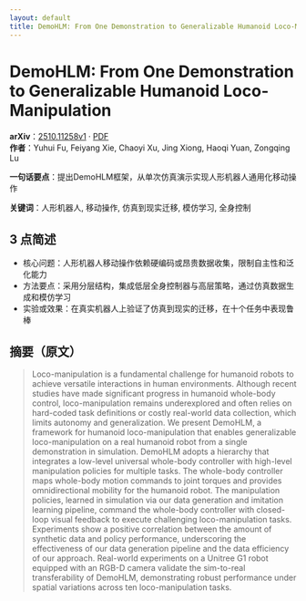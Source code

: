 ```yaml
---
layout: default
title: DemoHLM: From One Demonstration to Generalizable Humanoid Loco-Manipulation
---
```


# DemoHLM: From One Demonstration to Generalizable Humanoid Loco-Manipulation
**arXiv**：[2510.11258v1](https://arxiv.org/abs/2510.11258) · [PDF](https://arxiv.org/pdf/2510.11258.pdf)  
**作者**：Yuhui Fu, Feiyang Xie, Chaoyi Xu, Jing Xiong, Haoqi Yuan, Zongqing Lu  

**一句话要点**：提出DemoHLM框架，从单次仿真演示实现人形机器人通用化移动操作

**关键词**：人形机器人, 移动操作, 仿真到现实迁移, 模仿学习, 全身控制

## 3 点简述
- 核心问题：人形机器人移动操作依赖硬编码或昂贵数据收集，限制自主性和泛化能力
- 方法要点：采用分层结构，集成低层全身控制器与高层策略，通过仿真数据生成和模仿学习
- 实验或效果：在真实机器人上验证了仿真到现实的迁移，在十个任务中表现鲁棒

## 摘要（原文）

> Loco-manipulation is a fundamental challenge for humanoid robots to achieve
> versatile interactions in human environments. Although recent studies have made
> significant progress in humanoid whole-body control, loco-manipulation remains
> underexplored and often relies on hard-coded task definitions or costly
> real-world data collection, which limits autonomy and generalization. We
> present DemoHLM, a framework for humanoid loco-manipulation that enables
> generalizable loco-manipulation on a real humanoid robot from a single
> demonstration in simulation. DemoHLM adopts a hierarchy that integrates a
> low-level universal whole-body controller with high-level manipulation policies
> for multiple tasks. The whole-body controller maps whole-body motion commands
> to joint torques and provides omnidirectional mobility for the humanoid robot.
> The manipulation policies, learned in simulation via our data generation and
> imitation learning pipeline, command the whole-body controller with closed-loop
> visual feedback to execute challenging loco-manipulation tasks. Experiments
> show a positive correlation between the amount of synthetic data and policy
> performance, underscoring the effectiveness of our data generation pipeline and
> the data efficiency of our approach. Real-world experiments on a Unitree G1
> robot equipped with an RGB-D camera validate the sim-to-real transferability of
> DemoHLM, demonstrating robust performance under spatial variations across ten
> loco-manipulation tasks.

